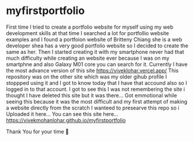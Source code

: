 # myfirstportfolio
First time I tried to create a portfolio website for myself using my web development skills at that time I searched a lot for portfollio website examples and I found a portfoion website of Britteny Chiang she is a web developer shea has a very good portfolio website so I decided to create the same as her. Then I started creating it with my smartphone never had that much difficulty while creating an website ever because I was on my smartphne and also Galaxy M01 core you can search for it.
Currently I have the most advance version of this site
https://viveklohar.vercel.app/
This repository was on the other site which was my older gihub profile I stoppped using it and I got to know today that I have that accound also so I logged in to that account. I got to see this I was not remembering the site i thought I have deleted this site but it was there... Got emmotional while seeing this because it was the most difficult and my first attempt of making a website directly from the scratch I wanteed to presearve this repo so i Uploaded it here...
You can see this site here...
https://vivekmohanlohar.github.io/myfirstportfolio

Thank You for your time 👋
